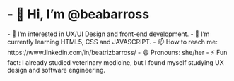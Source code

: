 <h1> - 👋 Hi, I’m @beabarross </h1>
- 👀 I’m interested in UX/UI Design and front-end development.
- 🌱 I’m currently learning HTML5, CSS and JAVASCRIPT.
- 📫 How to reach me: https://www.linkedin.com/in/beatrizbarross/
- 😄 Pronouns: she/her
- ⚡ Fun fact: I already studied veterinary medicine, but I found myself studying UX design and software engineering.
